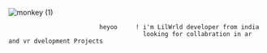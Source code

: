 ![monkey (1)](https://github.com/Lil-Wrld-07/Lil-Wrld-07/assets/136846350/e175cf2d-ec7a-4c7e-abb4-c52f38f6df79)

                                   
                             heyoo     ! i'm LilWrld developer from india
                                         looking for collabration in ar and vr dvelopment Projects
